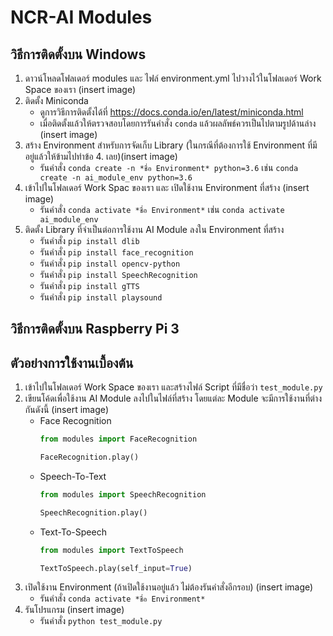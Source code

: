 # NCR-AI Modules

## วิธีการติดตั้งบน Windows
1. ดาวน์โหลดโฟลเดอร์ modules และ ไฟล์ environment.yml ไปวางไว้ในโฟลเดอร์ Work Space ของเรา (insert image)
2. ติดตั้ง Miniconda
    * ดูการวิธีการติดตั้งได้ที่ https://docs.conda.io/en/latest/miniconda.html
    * เมื่อติดตั้งแล้วให้ตรวจสอบโดยการรันคำสั่ง `conda` แล้วผลลัพธ์ควรเป็นไปตามรูปด้านล่าง (insert image)
3. สร้าง Environment สำหรับการจัดเก็บ Library (ในกรณีที่ต้องการใช้ Environment ที่มีอยู่แล้วให้ข้ามไปทำข้อ 4. เลย)(insert image)
    * รันคำสั่ง `conda create -n *ชื่อ Environment* python=3.6` เช่น `conda create -n ai_module_env python=3.6`
4. เข้าไปในโฟลเดอร์ Work Spac ของเรา และ เปิดใช้งาน Environment ที่สร้าง (insert image)
    * รันคำสั่ง `conda activate *ชื่อ Environment*` เช่น `conda activate ai_module_env`
5. ติดตั้ง Library ที่จำเป็นต่อการใช้งาน AI Module ลงใน Environment ที่สร้าง
    * รันคำสั่ง `pip install dlib`
    * รันคำสั่ง `pip install face_recognition`
    * รันคำสั่ง `pip install opencv-python`
    * รันคำสั่ง `pip install SpeechRecognition`
    * รันคำสั่ง `pip install gTTS`
    * รันคำสั่ง `pip install playsound`
## วิธีการติดตั้งบน Raspberry Pi 3

## ตัวอย่างการใช้งานเบื้องต้น
1. เข้าไปในโฟลเดอร์ Work Space ของเรา และสร้างไฟล์ Script ที่มีชื่อว่า `test_module.py`
2. เขียนโค้ดเพื่อใช้งาน AI Module ลงไปในไฟล์ที่สร้าง โดยแต่ละ Module จะมีการใช้งานที่ต่างกันดังนี้ (insert image)
   * Face Recognition
      ```python
      from modules import FaceRecognition

      FaceRecognition.play()
      ```
   * Speech-To-Text
      ```python
      from modules import SpeechRecognition

      SpeechRecognition.play()
      ```
   * Text-To-Speech
      ```python
      from modules import TextToSpeech

      TextToSpeech.play(self_input=True)
      ```
3. เปิดใช้งาน Environment (ถ้าเปิดใช้งานอยู่แล้ว ไม่ต้องรันคำสั่งอีกรอบ) (insert image)
   * รันคำสั่ง `conda activate *ชื่อ Environment*`
4. รันโปรแกรม (insert image)
   * รันคำสั่ง `python test_module.py`
